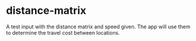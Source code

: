 # distance-matrix

A test input with the distance matrix and speed given. The app will use them to determine the travel cost between locations.
